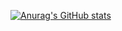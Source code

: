 [![Anurag's GitHub stats](https://github-readme-stats.vercel.app/api?username=OleksandrBohatyrov)](https://github.com/anuraghazra/github-readme-stats)
